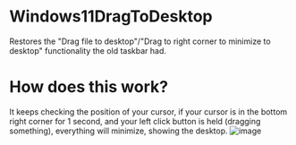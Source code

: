 # Windows11DragToDesktop
Restores the "Drag file to desktop"/"Drag to right corner to minimize to desktop" functionality the old taskbar had.
# How does this work?
It keeps checking the position of your cursor, if your cursor is in the bottom right corner for 1 second, and your left click button is held (dragging something), everything will minimize, showing the desktop.
![image](https://user-images.githubusercontent.com/72394034/133860738-8293ceb2-ef90-4259-9823-9c5f9ec0d7c8.png)
